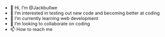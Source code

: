 - 👋 Hi, I’m @Jackbullwe
- 👀 I’m interested in testing out new code and becoming better at coding
- 🌱 I’m currently learning web development
- 💞️ I’m looking to collaborate on coding
- 📫 How to reach me 

<!---
Jackbullwe/Jackbullwe is a ✨ special ✨ repository because its `README.md` (this file) appears on your GitHub profile.
You can click the Preview link to take a look at your changes.
--->

